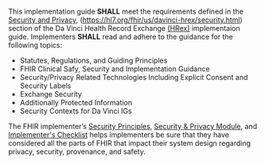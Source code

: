 This implementation guide **SHALL** meet the requirements defined in the [Security and Privacy]({{site.data.fhir.ver.hrex}}/security.html),    (https://hl7.org/fhir/us/davinci-hrex/security.html) section of the Da Vinci Health Record Exchange [(HRex)](https://hl7.org/fhir/us/davinci-hrex/index.html) implementaion guide. Implementers **SHALL** read and adhere to the guidance for the following topics:

- Statutes, Regulations, and Guiding Principles
- FHIR Clinical Safy, Security and Implementation Guidance
- Security/Privacy Related Technologies Including Explicit Consent and Security Labels
- Exchange Security
- Additionally Protected Information
- Security Contexts for Da Vinci IGs

 The FHIR implementer’s [Security Principles]({{site.data.fhir.path}}security.html), [Security & Privacy Module]({{site.data.fhir.path}}secpriv-module.html), and [Implementer's Checklist]({{site.data.fhir.path}}safety.html) helps implementers be sure that they have considered all the parts of FHIR that impact their system design regarding privacy, security, provenance, and safety.